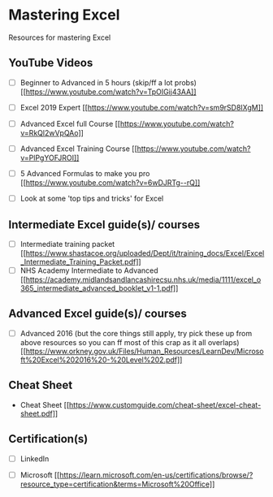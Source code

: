 # Mastering Excel

Resources for mastering Excel


## YouTube Videos
- [ ] Beginner to Advanced in 5 hours (skip/ff a lot probs) [[https://www.youtube.com/watch?v=TpOIGij43AA]]
- [ ] Excel 2019 Expert [[https://www.youtube.com/watch?v=sm9rSD8IXgM]]
- [ ] Advanced Excel full Course [[https://www.youtube.com/watch?v=RkQl2wVpQAo]]
- [ ] Advanced Excel Training Course [[https://www.youtube.com/watch?v=PlPgYOFJROI]]
- [ ] 5 Advanced Formulas to make you pro [[https://www.youtube.com/watch?v=6wDJRTg--rQ]]
- [ ] Look at some 'top tips and tricks' for Excel 


## Intermediate Excel guide(s)/ courses

- [ ] Intermediate training packet [[https://www.shastacoe.org/uploaded/Dept/it/training_docs/Excel/Excel_Intermediate_Training_Packet.pdf]]
- [ ] NHS Academy Intermediate to Advanced [[https://academy.midlandsandlancashirecsu.nhs.uk/media/1111/excel_o365_intermediate_advanced_booklet_v1-1.pdf]]

## Advanced Excel guide(s)/ courses

- [ ] Advanced 2016 (but the core things still apply, try pick these up from above resources so you can ff most of this crap as it all overlaps)
      [[https://www.orkney.gov.uk/Files/Human_Resources/LearnDev/Microsoft%20Excel%202016%20-%20Level%202.pdf]]


## Cheat Sheet

- Cheat Sheet [[https://www.customguide.com/cheat-sheet/excel-cheat-sheet.pdf]]

## Certification(s)
- [ ] LinkedIn
- [ ] Microsoft [[https://learn.microsoft.com/en-us/certifications/browse/?resource_type=certification&terms=Microsoft%20Office]]



